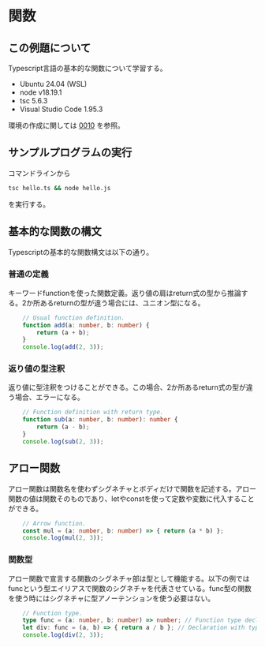 # 関数
## この例題について

Typescript言語の基本的な関数について学習する。
- Ubuntu 24.04 (WSL)
- node v18.19.1
- tsc 5.6.3
- Visual Studio Code 1.95.3

環境の作成に関しては [0010](../0010_install_nodejs/README.md) を参照。
## サンプルプログラムの実行
コマンドラインから
```sh
tsc hello.ts && node hello.js
```
を実行する。
## 基本的な関数の構文
Typescriptの基本的な関数構文は以下の通り。
### 普通の定義
キーワードfunctionを使った関数定義。返り値の肩はreturn式の型から推論する。2か所あるreturnの型が違う場合には、ユニオン型になる。
```ts
    // Usual function definition.
    function add(a: number, b: number) {
        return (a + b);
    }
    console.log(add(2, 3));
```
### 返り値の型注釈
返り値に型注釈をつけることができる。この場合、2か所あるreturn式の型が違う場合、エラーになる。
```ts
    // Function definition with return type.
    function sub(a: number, b: number): number {
        return (a - b);
    }
    console.log(sub(2, 3));
```
## アロー関数
アロー関数は関数名を使わずシグネチャとボディだけで関数を記述する。アロー関数の値は関数そのものであり、letやconstを使って定数や変数に代入することができる。
```ts
    // Arrow function. 
    const mul = (a: number, b: number) => { return (a * b) };
    console.log(mul(2, 3));
```

### 関数型
アロー関数で宣言する関数のシグネチャ部は型として機能する。以下の例ではfuncという型エイリアスで関数のシグネチャを代表させている。func型の関数を使う時にはシグネチャに型アノーテンションを使う必要はない。
```ts
    // Function type. 
    type func = (a: number, b: number) => number; // Function type declaration. 
    let div: func = (a, b) => { return a / b }; // Declaration with type name.
    console.log(div(2, 3));
```
